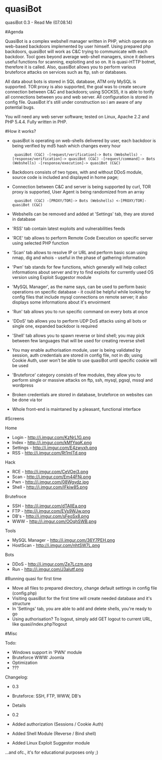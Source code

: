 quasiBot
========

quasiBot 0.3 - Read Me (07.08.14)

#Agenda

QuasiBot is a complex webshell manager written in PHP, which operate on web-based backdoors implemented by user himself. Using prepared php backdoors, quasiBot will work as C&C trying to communicate with each backdoor. Tool goes beyond average web-shell managers, since it delivers useful functions for scanning, exploiting and so on. It is quasi-HTTP botnet, therefore it is called. Also, quasiBot allows you to perform various bruteforce attacks on services such as ftp, ssh or databases.

All data about bots is stored in SQL database, ATM only MySQL is supported. TOR proxy is also supported, the goal was to create secure connection between C&C and backdoors; using SOCKS5, it is able to torify all connections between you and web server. All configuration is stored in config file. QuasiBot it's still under construction so i am aware of any potential bugs.

You will need any web server software; tested on Linux, Apache 2.2 and PHP 5.4.4. Fully written in PHP.


#How it works?

 - quasiBot is operating on web-shells delivered by user, each backdoor is being verified by md5 hash which changes every hour

		quasiBot (C&C) -[request/verification]-> Bots (Webshells) -[response/verification]-> quasiBot (C&C) -[request/command]-> Bots (Webshells) -[response/execution]-> quasiBot (C&C)	
		
 - Backdoors consists of two types, with and without DDoS module, source code is included and displayed in home page; 
 - Connection between C&C and server is being supported by curl, TOR proxy is supported, User Agent is being randomized from an array

 		quasiBot (C&C) -[PROXY/TOR]-> Bots (Webshells) <-[PROXY/TOR]- quasiBot (C&C)

 - Webshells can be removed and added at 'Settings' tab, they are stored in database
 - 'RSS' tab contain latest exploits and vulnerabilities feeds
 - 'RCE' tab allows to perform Remote Code Execution on specific server using selected PHP function
 - 'Scan' tab allows to resolve IP or URL and perform basic scan using nmap, dig and whois - useful in the phase of gathering information
 - 'Pwn' tab stands for few functions, which generally will help collect informations about server and try to find exploits for currently used OS version using Exploit Suggestor module
 - 'MySQL Manager', as the name says, can be used to perform basic operations on specific database - it could be helpful while looking for config files that include mysql connections on remote server; it also displays some informations about it's envoirment
 - 'Run' tab allows you to run specific command on every bots at once
 - 'DDoS' tab allows you to perform UDP DoS attacks using all bots or single one, expanded backdoor is required
 - 'Shell' tab allows you to spawn reverse or bind shell; you may pick between few languages that will be used for creating reverse shell
 - You may enable authorisation module, user is being validated by session, auth credentials are stored in config file, not in db; using Cookie Auth, user won't be able to use quasiBot until specific cookie will be used
 - 'Bruteforce' category consists of few modules, they allow you to perform single or massive attacks on ftp, ssh, mysql, pgsql, mssql and wordpress
 - Broken credentials are stored in database, bruteforce on websites can be done via tor
 - Whole front-end is maintaned by a pleasant, functional interface


#Screens

Home
 - Login - http://i.imgur.com/KzNrL1G.png
 - Index - http://i.imgur.com/kMfYqqK.png
 - Settings - http://i.imgur.com/E4zwyxh.png
 - RSS - http://i.imgur.com/Rt1mITd.png 

Hack
 - RCE - http://i.imgur.com/CeVOej3.png
 - Scan - http://i.imgur.com/Em44FNj.png
 - Pwn - http://i.imgur.com/08Wgydz.jpg
 - Shell - http://i.imgur.com/lFkiw85.png

Brutefroce
 - SSH - http://i.imgur.com/dTAIIEa.png
 - FTP - http://i.imgur.com/EVs9WJw.png
 - DB's - http://i.imgur.com/sFeoSx8.png
 - WWW - http://i.imgur.com/OOqhSWB.png

Tools
 - MySQL Manager - http://i.imgur.com/36Y7PEH.png
 - HostScan - http://i.imgur.com/nhtSW7L.png

Bots
 - DDoS - http://i.imgur.com/Ze7Lczm.png
 - Run - http://i.imgur.com/J3aIutf.png


#Running quasi for first time

 - Move all files to prepared directory, change default settings in config file (config.php)
 - Visiting quasiBot for the first time will create needed database and it's structure
 - In 'Settings' tab, you are able to add and delete shells, you're ready to go
 - Using authorisation? To logout, simply add GET logout to current URL, like quasi/index.php?logout
 

#Misc

Todo:
 - Windows support in 'PWN' module
 - Bruteforce WWW: Joomla
 - Optimization
 - ???
 

Changelog:

- 0.3
 - Bruteforce: SSH, FTP, WWW, DB's
 - Details


- 0.2
 - Added authorization (Sessions / Cookie Auth)
 - Added Shell Module (Reverse / Bind shell)
 - Added Linux Exploit Suggestor module
 

...and ofc., it's for educational purposes only ;)
